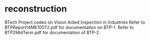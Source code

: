# reconstruction
BTech Project codes on Vision Aided Inspection in Industries
Refer to BTPReport14ME10072.pdf for documentation on BTP-1.
Refer to BTP2MidTerm.pdf for documentation of BTP-2.
